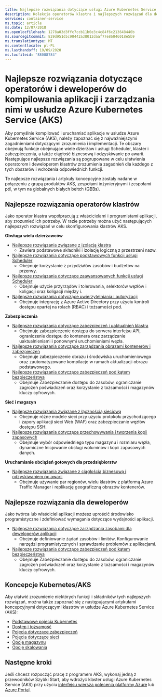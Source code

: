 ```yaml
---
title: Najlepsze rozwiązania dotyczące usługi Azure Kubernetes Service (AKS)
description: Kolekcja operatorów klastra i najlepszych rozwiązań dla deweloperów do kompilowania aplikacji i zarządzania nimi w usłudze Azure Kubernetes Service (AKS)
services: container-service
ms.topic: article
ms.date: 12/07/2018
ms.openlocfilehash: 1278a03d3ffc7ccb11b0e3c4c84f6c213648440b
ms.sourcegitcommit: 829d951d5c90442a38012daaf77e86046018e5b9
ms.translationtype: MT
ms.contentlocale: pl-PL
ms.lasthandoff: 10/09/2020
ms.locfileid: "88008784"
---
```

# <a name="cluster-operator-and-developer-best-practices-to-build-and-manage-applications-on-azure-kubernetes-service-aks"></a>Najlepsze rozwiązania dotyczące operatorów i deweloperów do kompilowania aplikacji i zarządzania nimi w usłudze Azure Kubernetes Service (AKS)

Aby pomyślnie kompilować i uruchamiać aplikacje w usłudze Azure Kubernetes Service (AKS), należy zapoznać się z najważniejszymi zagadnieniami dotyczącymi zrozumienia i implementacji. Te obszary obejmują funkcje obejmujące wiele dzierżaw i usługi Scheduler, klaster i zabezpieczenia, a także ciągłość biznesową i odzyskiwanie po awarii. Następujące najlepsze rozwiązania są pogrupowane w celu ułatwienia operatorom i deweloperom klastrów zrozumienia zagadnień dla każdego z tych obszarów i wdrożenia odpowiednich funkcji.

Te najlepsze rozwiązania i artykuły koncepcyjne zostały nadane w połączeniu z grupą produktów AKS, zespołami inżynieryjnymi i zespołami pól, w tym na globalnych białych bełtch (GBBs).

## <a name="cluster-operator-best-practices"></a>Najlepsze rozwiązania operatorów klastrów

Jako operator klastra współpracują z właścicielami i programistami aplikacji, aby zrozumieć ich potrzeby. W razie potrzeby można użyć następujących najlepszych rozwiązań w celu skonfigurowania klastrów AKS.

**Obsługa wielu dzierżawców**

* [Najlepsze rozwiązania związane z izolacją klastra](operator-best-practices-cluster-isolation.md)
    * Zawiera podstawowe składniki i izolację logiczną z przestrzeni nazw.
* [Najlepsze rozwiązania dotyczące podstawowych funkcji usługi Scheduler](operator-best-practices-scheduler.md)
    * Obejmuje korzystanie z przydziałów zasobów i budżetów na przerwy.
* [Najlepsze rozwiązania dotyczące zaawansowanych funkcji usługi Scheduler](operator-best-practices-advanced-scheduler.md)
    * Obejmuje użycie przyrządów i tolerowania, selektorów węzłów i koligacji oraz koligacji między i.
* [Najlepsze rozwiązania dotyczące uwierzytelniania i autoryzacji](operator-best-practices-identity.md)
    * Obejmuje integrację z Azure Active Directory przy użyciu kontroli dostępu opartej na rolach (RBAC) i tożsamości pod.

**Zabezpieczenia**

* [Najlepsze rozwiązania dotyczące zabezpieczeń i uaktualnień klastra](operator-best-practices-cluster-security.md)
    * Obejmuje zabezpieczenie dostępu do serwera interfejsu API, ograniczenie dostępu do kontenera oraz zarządzanie uaktualnieniami i ponownymi uruchomieniami węzła.
* [Najlepsze rozwiązania dotyczące zarządzania obrazami kontenerów i zabezpieczeń](operator-best-practices-container-image-management.md)
    * Obejmuje zabezpieczenie obrazu i środowiska uruchomieniowego oraz zautomatyzowane kompilacje w ramach aktualizacji obrazu podstawowego.
* [Najlepsze rozwiązania dotyczące zabezpieczeń pod kątem bezpieczeństwa](developer-best-practices-pod-security.md)
    * Obejmuje Zabezpieczanie dostępu do zasobów, ograniczanie zagrożeń poświadczeń oraz korzystanie z tożsamości i magazynów kluczy cyfrowych.

**Sieć i magazyn**

* [Najlepsze rozwiązania związane z łącznością sieciową](operator-best-practices-network.md)
    * Obejmuje różne modele sieci przy użyciu protokołu przychodzącego i zapory aplikacji sieci Web (WAF) oraz zabezpieczanie węzłów dostępu SSH.
* [Najlepsze rozwiązania dotyczące przechowywania i tworzenia kopii zapasowych](operator-best-practices-storage.md)
    * Obejmuje wybór odpowiedniego typu magazynu i rozmiaru węzła, dynamiczne Inicjowanie obsługi woluminów i kopii zapasowych danych.

**Uruchamianie obciążeń gotowych dla przedsiębiorstw**

* [Najlepsze rozwiązania związane z ciągłością biznesową i odzyskiwaniem po awarii](operator-best-practices-multi-region.md)
    * Obejmuje używanie par regionów, wielu klastrów z platformą Azure Traffic Manager i replikację geograficzną obrazów kontenerów.

## <a name="developer-best-practices"></a>Najlepsze rozwiązania dla deweloperów

Jako twórca lub właściciel aplikacji możesz uprościć środowisko programistyczne i zdefiniować wymagania dotyczące wydajności aplikacji.

* [Najlepsze rozwiązania dotyczące zarządzania zasobami dla deweloperów aplikacji](developer-best-practices-resource-management.md)
    * Obejmuje definiowanie żądań zasobów i limitów, Konfigurowanie narzędzi programistycznych i sprawdzanie problemów z aplikacjami.
* [Najlepsze rozwiązania dotyczące zabezpieczeń pod kątem bezpieczeństwa](developer-best-practices-pod-security.md)
    * Obejmuje Zabezpieczanie dostępu do zasobów, ograniczanie zagrożeń poświadczeń oraz korzystanie z tożsamości i magazynów kluczy cyfrowych.

## <a name="kubernetes--aks-concepts"></a>Koncepcje Kubernetes/AKS

Aby ułatwić zrozumienie niektórych funkcji i składników tych najlepszych rozwiązań, można także zapoznać się z następującymi artykułami koncepcyjnymi dotyczącymi klastrów w usłudze Azure Kubernetes Service (AKS):

* [Podstawowe pojęcia Kubernetes](concepts-clusters-workloads.md)
* [Dostęp i tożsamość](concepts-identity.md)
* [Pojęcia dotyczące zabezpieczeń](concepts-security.md)
* [Pojęcia dotyczące sieci](concepts-network.md)
* [Opcje magazynu](concepts-storage.md)
* [Opcje skalowania](concepts-scale.md)

## <a name="next-steps"></a>Następne kroki

Jeśli chcesz rozpocząć pracę z programem AKS, wykonaj jedną z przewodników Szybki Start, aby wdrożyć klaster usługi Azure Kubernetes Service (AKS) przy użyciu [interfejsu wiersza polecenia platformy Azure](kubernetes-walkthrough.md) lub [Azure Portal](kubernetes-walkthrough-portal.md).
